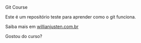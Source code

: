 Git Course

Este é um repositório teste para aprender como o git funciona.

Saiba mais em [willianjusten.com.br](http://willianjusten.com.br)

Gostou do curso?
